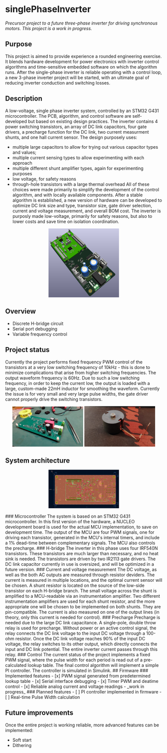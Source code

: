 # singlePhaseInverter
*Precursor project to a future three-phase inverter for driving synchronous motors. This project is a work in progress.*

## Purpose
This project is aimed to provide experience a rounded engineering exercise. It blends hardware development for power electronics with inverter control algorithms and time-sensitive embedded software on which the algorithm runs.
After the single-phase inverter is reliable operating with a control loop, a new 3-phase inverter project will be started, with an ultimate goal of reducing inverter conduction and switching losses.

## Description
A low-voltage, single phase inverter system, controlled by an STM32 G431 microcontroller. The PCB, algorithm, and control software are self-developed but based on existing design practices. The inverter contains 4 power switching transistors, an array of DC link capacitors, four gate drivers, a precharge function for the DC link, two current measurment shunts, and one hall current sensor. The design purposely uses:
- multiple large capacitors to allow for trying out various capacitor types and values;
- multiple current sensing types to allow experimenting with each approach
- multiple different shunt amplifier types, again for experimenting purposes
- low voltage, for safety reasons
- through-hole transistors with a large thermal overhead
All of these choices were made primarily to simplify the development of the control algorithm, and with locally available components. After a stable algorithm is established, a new version of hardware can be developed to optimize DC link size and type, transistor size, gate driver selection, current and voltage measurement, and overall BOM cost.
The inverter is purposly made low-voltage, primarily for safety reasons, but also to lower costs and save time on isolation coordination.

<p align="center">
<img src="images/top-3D.jpg" alt="3D model" width="45%"/>
</p>

## Overview
- Discrete H-bridge circuit
- Serial port debugging
- Variable frequency control

## Project status
Currently the project performs fixed frequency PWM control of the transistors at a very low switching frequency of 10kHz - this is done to minimize complications that arise from higher switching frequencies. The output waveform frequency is 60Hz. Due to such a low switching frequency, in order to keep the current low, the output is loaded with a large, custom-made 22mH inductor for smoothing the waveform. Currently the issue is for very small and very large pulse widths, the gate driver cannot properly drive the switching transistors.

<p align="center">
<img src="images/mid-soldering.jpg" alt="Soldering" width="45%"/>
<img src="images/22mH-inductor.jpg" alt="inductor" width="45%"/>
</p>

## System architecture
<p align="center">
<img src="images/Layout-top.jpg" alt="Layout" width="45%"/>
</p>
### Microcontroller
The system is based on an STM32 G431 microcontroller. In this first version of the hardware, a NUCLEO development board is used for the actual MCU implementation, to save on development time. The output of the MCU are four PWM signals, one for driving each transistor, generated in the MCU's internal timers, and include a 1% dead-time between complementary signals. The MCU also controls the precharge.
### H-bridge
The inverter in this phase uses four IRF540N transistors. These transistors are much larger than necessary, and no heat sink is needed. The transistors are driven by two IR2113 gate drivers. The DC link capacitor currently in use is oversized, and will be optimized in a future version.
### Current and voltage measurement
The DC voltage, as well as the both AC outputs are measured through resistor deviders. The current is measured in multiple locations, and the optimal current sensor will be chosen. A shunt resistor is located on the source of the low-side transistor on each H-bridge branch. The small voltage across the shunt is amplified to a MCU-readable via an instrumentation amplifier. Two different instrumentation amplifiers are used for each shunt resistor, and the more appropriate one will be chosen to be implemented on both shunts. They are pin-compatible. The current is also measured on one of the output lines (in theory, only this current is needed for control).
### Precharge
Precharge is needed due to the large DC link capacitance. A single-pole, double throw relay is used for precharge. Without power or an active control signal, the relay connects the DC link voltage to the input DC voltage through a 100-ohm resistor. Once the DC link voltage reaches 90% of the input DC voltage, the relay switches to its other output, which directly connects the input and DC link potential. The entire inverter current passes through this relay.
### Control
The current status of the project implements a fixed PWM signal, where the pulse width for each period is read out of a pre-calculated lookup table. The final control algorithm will implement a simple PI controller. The controller is simulated in Simulink.
## Firmware
### Implemented features
- [x] PWM signal generated from predetermined lookup table
- [x] Serial interface debugging
- [x] Timer PWM and deatime control
- [x] Reliable analog current and voltage readings - _work in progress_
### Planned features
- [ ] PI controller implemented in firmware
- [ ] Real-time Pulse Width calculation

## Future improvements
Once the entire project is working reliable, more advanced features can be implemented:
- Soft start
- Dithering
